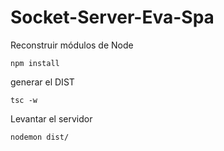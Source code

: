 # Socket-Server-Eva-Spa


Reconstruir módulos de Node
```
npm install
``` 

generar el DIST
```
tsc -w
``` 

Levantar el servidor
```
nodemon dist/
``` 